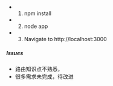 - 1. npm install
- 2. node app
- 3. Navigate to http://localhost:3000

##### Issues
- 路由知识点不熟悉，
- 很多需求未完成，待改进